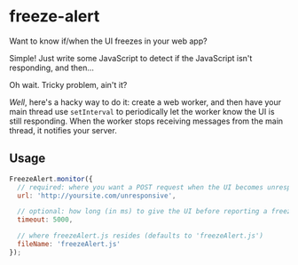 # freeze-alert

Want to know if/when the UI freezes in your web app?

Simple! Just write some JavaScript to detect if the JavaScript isn't responding, and then...

Oh wait. Tricky problem, ain't it?

*Well*, here's a hacky way to do it: create a web worker, and then have your main thread use `setInterval` to periodically let the worker know the UI is still responding. When the worker stops receiving messages from the main thread, it notifies your server.

## Usage

```javascript
FreezeAlert.monitor({
  // required: where you want a POST request when the UI becomes unresponsive
  url: 'http://yoursite.com/unresponsive',

  // optional: how long (in ms) to give the UI before reporting a freeze
  timeout: 5000,

  // where freezeAlert.js resides (defaults to 'freezeAlert.js')
  fileName: 'freezeAlert.js'
});
```
